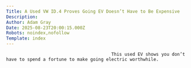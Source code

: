 ```yaml
---
Title: A Used VW ID.4 Proves Going EV Doesn’t Have to Be Expensive
Description: 
Author: Adam Gray
Date: 2025-08-23T20:00:15.000Z
Robots: noindex,nofollow
Template: index
---
```


                                            This used EV shows you don’t have to spend a fortune to make going electric worthwhile.
                                        